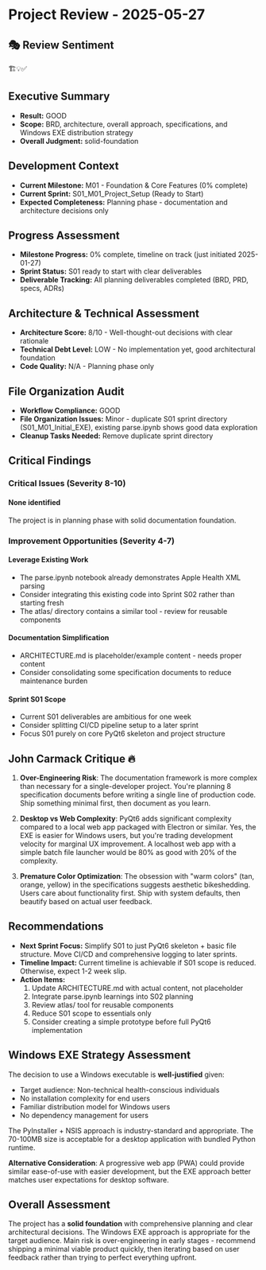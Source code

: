 # Project Review - 2025-05-27

## 🎭 Review Sentiment

🏗️💡✅

## Executive Summary

- **Result:** GOOD
- **Scope:** BRD, architecture, overall approach, specifications, and Windows EXE distribution strategy
- **Overall Judgment:** solid-foundation

## Development Context

- **Current Milestone:** M01 - Foundation & Core Features (0% complete)
- **Current Sprint:** S01_M01_Project_Setup (Ready to Start)
- **Expected Completeness:** Planning phase - documentation and architecture decisions only

## Progress Assessment

- **Milestone Progress:** 0% complete, timeline on track (just initiated 2025-01-27)
- **Sprint Status:** S01 ready to start with clear deliverables
- **Deliverable Tracking:** All planning deliverables completed (BRD, PRD, specs, ADRs)

## Architecture & Technical Assessment

- **Architecture Score:** 8/10 - Well-thought-out decisions with clear rationale
- **Technical Debt Level:** LOW - No implementation yet, good architectural foundation
- **Code Quality:** N/A - Planning phase only

## File Organization Audit

- **Workflow Compliance:** GOOD
- **File Organization Issues:** Minor - duplicate S01 sprint directory (S01_M01_Initial_EXE), existing parse.ipynb shows good data exploration
- **Cleanup Tasks Needed:** Remove duplicate sprint directory

## Critical Findings

### Critical Issues (Severity 8-10)

#### None identified
The project is in planning phase with solid documentation foundation.

### Improvement Opportunities (Severity 4-7)

#### Leverage Existing Work

- The parse.ipynb notebook already demonstrates Apple Health XML parsing
- Consider integrating this existing code into Sprint S02 rather than starting fresh
- The atlas/ directory contains a similar tool - review for reusable components

#### Documentation Simplification

- ARCHITECTURE.md is placeholder/example content - needs proper content
- Consider consolidating some specification documents to reduce maintenance burden

#### Sprint S01 Scope

- Current S01 deliverables are ambitious for one week
- Consider splitting CI/CD pipeline setup to a later sprint
- Focus S01 purely on core PyQt6 skeleton and project structure

## John Carmack Critique 🔥

1. **Over-Engineering Risk**: The documentation framework is more complex than necessary for a single-developer project. You're planning 8 specification documents before writing a single line of production code. Ship something minimal first, then document as you learn.

2. **Desktop vs Web Complexity**: PyQt6 adds significant complexity compared to a local web app packaged with Electron or similar. Yes, the EXE is easier for Windows users, but you're trading development velocity for marginal UX improvement. A localhost web app with a simple batch file launcher would be 80% as good with 20% of the complexity.

3. **Premature Color Optimization**: The obsession with "warm colors" (tan, orange, yellow) in the specifications suggests aesthetic bikeshedding. Users care about functionality first. Ship with system defaults, then beautify based on actual user feedback.

## Recommendations

- **Next Sprint Focus:** Simplify S01 to just PyQt6 skeleton + basic file structure. Move CI/CD and comprehensive logging to later sprints.
- **Timeline Impact:** Current timeline is achievable if S01 scope is reduced. Otherwise, expect 1-2 week slip.
- **Action Items:**
  1. Update ARCHITECTURE.md with actual content, not placeholder
  2. Integrate parse.ipynb learnings into S02 planning
  3. Review atlas/ tool for reusable components
  4. Reduce S01 scope to essentials only
  5. Consider creating a simple prototype before full PyQt6 implementation

## Windows EXE Strategy Assessment

The decision to use a Windows executable is **well-justified** given:
- Target audience: Non-technical health-conscious individuals
- No installation complexity for end users
- Familiar distribution model for Windows users
- No dependency management for users

The PyInstaller + NSIS approach is industry-standard and appropriate. The 70-100MB size is acceptable for a desktop application with bundled Python runtime.

**Alternative Consideration**: A progressive web app (PWA) could provide similar ease-of-use with easier development, but the EXE approach better matches user expectations for desktop software.

## Overall Assessment

The project has a **solid foundation** with comprehensive planning and clear architectural decisions. The Windows EXE approach is appropriate for the target audience. Main risk is over-engineering in early stages - recommend shipping a minimal viable product quickly, then iterating based on user feedback rather than trying to perfect everything upfront.